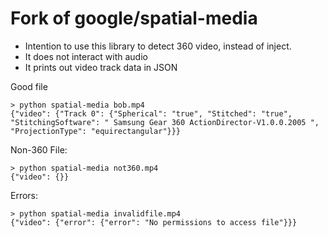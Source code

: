 # Fork of google/spatial-media

* Intention to use this library to detect 360 video, instead of inject.
* It does not interact with audio
* It prints out video track data in JSON


Good file
```
> python spatial-media bob.mp4
{"video": {"Track 0": {"Spherical": "true", "Stitched": "true", "StitchingSoftware": " Samsung Gear 360 ActionDirector-V1.0.0.2005 ", "ProjectionType": "equirectangular"}}}

```

Non-360 File:
```
> python spatial-media not360.mp4
{"video": {}}

```

Errors:
```
> python spatial-media invalidfile.mp4
{"video": {"error": {"error": "No permissions to access file"}}}

```